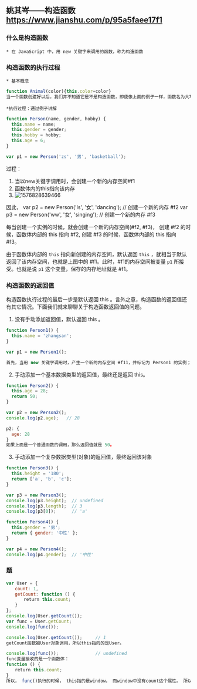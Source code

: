 ## 姚其岑——构造函数 https://www.jianshu.com/p/95a5faee17f1

### 什么是构造函数
	* 在 JavaScript 中，用 new 关键字来调用的函数，称为构造函数
### 构造函数的执行过程
	* 基本概念
```javascript
function Animal(color){this.color=color}
当一个函数创建好以后，我们并不知道它是不是构造函数，即使像上面的例子一样，函数名为大写，我们也不能确定。只有当一个函数以 new 关键字来调用的时候，我们才能说它是一个构造函数  --->  var dog = new Animal('black')
```
	*执行过程：通过例子讲解
```javascript
function Person(name, gender, hobby) {
  this.name = name;
  this.gender = gender;
  this.hobby = hobby;
  this.age = 6;
}

var p1 = new Person('zs', '男', 'basketball');
```
过程：
1. 当以new关键字调用时，会创建一个新的内存空间#f1
2. 函数体内的this指向该内存
3. ![1576828639466](C:\Users\EB\AppData\Roaming\Typora\typora-user-images\1576828639466.png)


因此，
var p2 = new Person('ls', '女', 'dancing');  // 创建一个新的内存 #f2
var p3 = new Person('ww', '女', 'singing');  // 创建一个新的内存 #f3

每当创建一个实例的时候，就会创建一个新的内存空间(#f2, #f3)，
创建 #f2 的时候，函数体内部的 this 指向 #f2, 
创建 #f3 的时候，函数体内部的 this 指向 #f3。

由于函数体内部的 `this` 指向新创建的内存空间，默认返回 `this` ，就相当于默认返回了该内存空间，也就是上图中的 #f1。此时，#f1的内存空间被变量 `p1` 所接受。也就是说 `p1` 这个变量，保存的内存地址就是 #f1。


### 构造函数的返回值
构造函数执行过程的最后一步是默认返回 this 。言外之意，构造函数的返回值还有其它情况。下面我们就来聊聊关于构造函数返回值的问题。

1. 没有手动添加返回值，默认返回 this 。

```javascript
function Person1() {
  this.name = 'zhangsan';
}

var p1 = new Person1();

首先，当用 new 关键字调用时，产生一个新的内存空间 #f11，并标记为 Person1 的实例；接着，函数体内部的 this 指向该内存空间 #f11；执行函数体内部的代码；由于函数体内部的 this 指向该内存空间，而该内存空间又被变量 p1 所接收，所以 p1 中就会有一个 name 属性，属性值为 'zhangsan'。p1: {name: 'zhangsan'}

```
2. 手动添加一个基本数据类型的返回值，最终还是返回 this。
```javascript
function Person2() {
  this.age = 28;
  return 50;
}

var p2 = new Person2();
console.log(p2.age);   // 28

p2: {
  age: 28
}
如果上面是一个普通函数的调用，那么返回值就是 50。

```

3. 手动添加一个复杂数据类型(对象)的返回值，最终返回该对象
```javascript
function Person3() {
  this.height = '180';
  return ['a', 'b', 'c'];
}

var p3 = new Person3();
console.log(p3.height);  // undefined
console.log(p3.length);  // 3
console.log(p3[0]);      // 'a'

function Person4() {
  this.gender = '男';
  return { gender: '中性' };
}

var p4 = new Person4();
console.log(p4.gender);  // '中性'
```


### 题

```javascript
var User = {
　　count: 1,
　　getCount: function () {
　　　　return this.count;
　　}     
};    
console.log(User.getCount());     
var func = User.getCount;
console.log(func());              
```

```javascript
console.log(User.getCount());     // 1
getCount函数被User对象调用，所以this指向的是User。

console.log(func());              // undefined
func变量接收的是一个函数体：
function () {
　　return this.count;  
}
所以， func()执行的时候， this指的是window， 而window中没有count这个属性。 所以，返回的是undefined。
```

